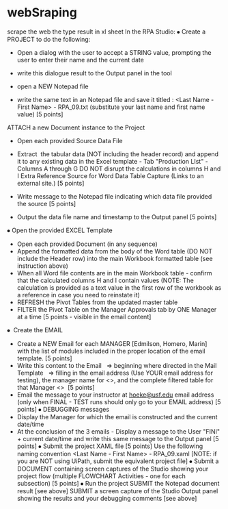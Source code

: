 # webSraping
scrape the web the type result in xl sheet
In the RPA Studio:
⦁	Create a PROJECT to do the following:
- Open a dialog with the user to accept a STRING value, prompting the user to enter their name and the current date
- write this dialogue result to the Output panel in the tool 
 
- open a NEW Notepad file
- write the same text in an Notepad file and save it titled : <Last Name - First Name> - RPA_09.txt (substitute your last name and first name value) [5 points]
 
ATTACH a new Document instance to the Project
- Open each provided Source Data File
- Extract  the tabular data (NOT including the header record) and append it to any existing data in the Excel template - Tab "Production LIst" - Columns A through G
DO NOT disrupt the calculations in columns H and I
Extra Reference Source for Word Data Table Capture (Links to an external site.) 
[5 points]
 
- Write message to the Notepad file indicating which data file provided the source [5 points]
 
- Output the data file name and timestamp to the Output panel [5 points]
 
⦁	Open the provided EXCEL Template
- Open each provided Document (in any sequence)
- Append the formatted data from the body of the Word table (DO NOT include the Header row) into the main Workbook formatted table (see instruction above)
- When all Word file contents are in the main Workbook table - confirm that the calculated columns H and I contain values (NOTE: The calculation is provided as a text value in the first row of the workbook as a reference in case you need to reinstate it)
- REFRESH the Pivot Tables from the updated master table
- FILTER the Pivot Table on the Manager Approvals tab by ONE Manager at a time [5 points - visible in the email content]
 
⦁	 Create the EMAIL
- Create a NEW Email for each MANAGER [Edmilson, Homero, Marin]  with the list of modules included in the proper location of the email template. [5 points]
- Write this content to the Email
  => beginning where directed in the Mail Template 
 => filling in the email address (Use YOUR email address for testing), the manager name for <<Manager Name>>, and the complete filtered table for that Manager <<insert table here>>  [5 points]
- Email the message to your instructor at hoeke@usf.edu email address (only when FINAL - TEST runs should only go to your EMAIL address) [5 points]
⦁	DEBUGGING messages
- Display the Manager for which the email is constructed and the current date/time
- At the conclusion of the 3 emails - Display a message to the User "FINI" + current date/time and write this same message to the Output panel [5 points]
⦁	Submit the project XAML file [5 points]
Use the following naming convention <Last Name - First Name> - RPA_09.xaml
[NOTE: if you are NOT using UiPath, submit the equivalent project file]
⦁	Submit a DOCUMENT containing screen captures of the Studio showing your project flow (multiple FLOWCHART Activities - one for each subsection) [5 points]
⦁	Run the project
SUBMIT the Notepad document result [see above]
SUBMIT a screen capture of the Studio Output panel showing the results and your debugging comments [see above]
